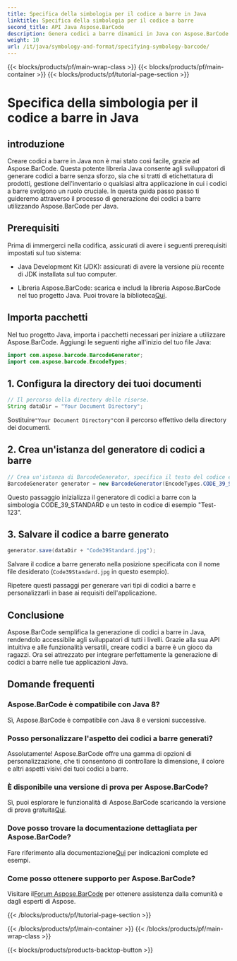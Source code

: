 ```yaml
---
title: Specifica della simbologia per il codice a barre in Java
linktitle: Specifica della simbologia per il codice a barre
second_title: API Java Aspose.BarCode
description: Genera codici a barre dinamici in Java con Aspose.BarCode. Integrazione semplice, personalizzazione versatile e funzionalità robuste per tutte le esigenze relative ai codici a barre.
weight: 10
url: /it/java/symbology-and-format/specifying-symbology-barcode/
---
```


{{< blocks/products/pf/main-wrap-class >}}
{{< blocks/products/pf/main-container >}}
{{< blocks/products/pf/tutorial-page-section >}}

# Specifica della simbologia per il codice a barre in Java


## introduzione

Creare codici a barre in Java non è mai stato così facile, grazie ad Aspose.BarCode. Questa potente libreria Java consente agli sviluppatori di generare codici a barre senza sforzo, sia che si tratti di etichettatura di prodotti, gestione dell'inventario o qualsiasi altra applicazione in cui i codici a barre svolgono un ruolo cruciale. In questa guida passo passo ti guideremo attraverso il processo di generazione dei codici a barre utilizzando Aspose.BarCode per Java.

## Prerequisiti

Prima di immergerci nella codifica, assicurati di avere i seguenti prerequisiti impostati sul tuo sistema:

- Java Development Kit (JDK): assicurati di avere la versione più recente di JDK installata sul tuo computer.

-  Libreria Aspose.BarCode: scarica e includi la libreria Aspose.BarCode nel tuo progetto Java. Puoi trovare la biblioteca[Qui](https://releases.aspose.com/barcode/java/).

## Importa pacchetti

Nel tuo progetto Java, importa i pacchetti necessari per iniziare a utilizzare Aspose.BarCode. Aggiungi le seguenti righe all'inizio del tuo file Java:

```java
import com.aspose.barcode.BarcodeGenerator;
import com.aspose.barcode.EncodeTypes;
```

## 1. Configura la directory dei tuoi documenti

```java
// Il percorso della directory delle risorse.
String dataDir = "Your Document Directory";
```

 Sostituire`"Your Document Directory"`con il percorso effettivo della directory dei documenti.

## 2. Crea un'istanza del generatore di codici a barre

```java
// Crea un'istanza di BarcodeGenerator, specifica il testo del codice e la simbologia nel costruttore
BarcodeGenerator generator = new BarcodeGenerator(EncodeTypes.CODE_39_STANDARD, "Test-123");
```

Questo passaggio inizializza il generatore di codici a barre con la simbologia CODE_39_STANDARD e un testo in codice di esempio "Test-123".

## 3. Salvare il codice a barre generato

```java
generator.save(dataDir + "Code39Standard.jpg");
```

Salvare il codice a barre generato nella posizione specificata con il nome file desiderato (`Code39Standard.jpg` in questo esempio).

Ripetere questi passaggi per generare vari tipi di codici a barre e personalizzarli in base ai requisiti dell'applicazione.

## Conclusione

Aspose.BarCode semplifica la generazione di codici a barre in Java, rendendolo accessibile agli sviluppatori di tutti i livelli. Grazie alla sua API intuitiva e alle funzionalità versatili, creare codici a barre è un gioco da ragazzi. Ora sei attrezzato per integrare perfettamente la generazione di codici a barre nelle tue applicazioni Java.

## Domande frequenti

### Aspose.BarCode è compatibile con Java 8?
Sì, Aspose.BarCode è compatibile con Java 8 e versioni successive.

### Posso personalizzare l'aspetto dei codici a barre generati?
Assolutamente! Aspose.BarCode offre una gamma di opzioni di personalizzazione, che ti consentono di controllare la dimensione, il colore e altri aspetti visivi dei tuoi codici a barre.

### È disponibile una versione di prova per Aspose.BarCode?
 Sì, puoi esplorare le funzionalità di Aspose.BarCode scaricando la versione di prova gratuita[Qui](https://releases.aspose.com/).

### Dove posso trovare la documentazione dettagliata per Aspose.BarCode?
 Fare riferimento alla documentazione[Qui](https://reference.aspose.com/barcode/java/) per indicazioni complete ed esempi.

### Come posso ottenere supporto per Aspose.BarCode?
 Visitare il[Forum Aspose.BarCode](https://forum.aspose.com/c/barcode/13) per ottenere assistenza dalla comunità e dagli esperti di Aspose.

{{< /blocks/products/pf/tutorial-page-section >}}

{{< /blocks/products/pf/main-container >}}
{{< /blocks/products/pf/main-wrap-class >}}

{{< blocks/products/products-backtop-button >}}
